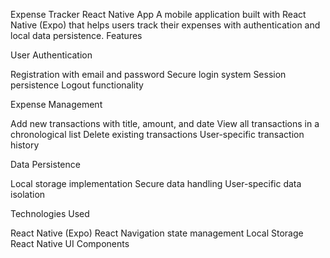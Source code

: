 Expense Tracker React Native App
A mobile application built with React Native (Expo) that helps users track their expenses with authentication and local data persistence.
Features

User Authentication

Registration with email and password
Secure login system
Session persistence
Logout functionality


Expense Management

Add new transactions with title, amount, and date
View all transactions in a chronological list
Delete existing transactions
User-specific transaction history


Data Persistence

Local storage implementation
Secure data handling
User-specific data isolation



Technologies Used

React Native (Expo)
React Navigation
state management
Local Storage
React Native UI Components

